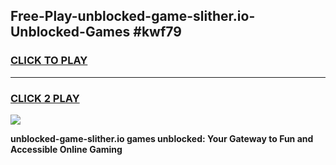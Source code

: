 
## Free-Play-unblocked-game-slither.io-Unblocked-Games #kwf79
<h3>
<a href="https://news.freeplayer.one?title=unblocked-game-slither.io&ref=8M">CLICK TO PLAY</a></h3>
<hr>

<h3>
<a href="https://news.freeplayer.one?title=unblocked-game-slither.io&ref=8M">CLICK 2 PLAY</a>
  
</h3>

<a href="https://news.freeplayer.one?title=unblocked-game-slither.io&ref=8M"><img src="https://clearcache.store/games.png"></a>


**unblocked-game-slither.io games unblocked: Your Gateway to Fun and Accessible Online Gaming**
